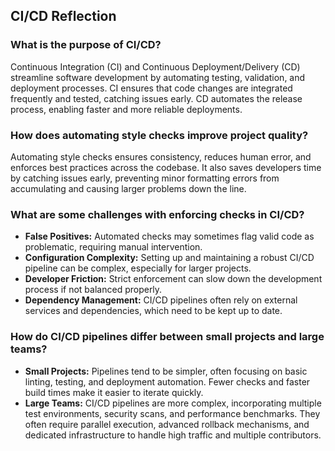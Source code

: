## CI/CD Reflection

### What is the purpose of CI/CD?

Continuous Integration (CI) and Continuous Deployment/Delivery (CD) streamline software development by automating testing, validation, and deployment processes. CI ensures that code changes are integrated frequently and tested, catching issues early. CD automates the release process, enabling faster and more reliable deployments.

### How does automating style checks improve project quality?

Automating style checks ensures consistency, reduces human error, and enforces best practices across the codebase. It also saves developers time by catching issues early, preventing minor formatting errors from accumulating and causing larger problems down the line.

### What are some challenges with enforcing checks in CI/CD?

- **False Positives:** Automated checks may sometimes flag valid code as problematic, requiring manual intervention.
- **Configuration Complexity:** Setting up and maintaining a robust CI/CD pipeline can be complex, especially for larger projects.
- **Developer Friction:** Strict enforcement can slow down the development process if not balanced properly.
- **Dependency Management:** CI/CD pipelines often rely on external services and dependencies, which need to be kept up to date.

### How do CI/CD pipelines differ between small projects and large teams?

- **Small Projects:** Pipelines tend to be simpler, often focusing on basic linting, testing, and deployment automation. Fewer checks and faster build times make it easier to iterate quickly.
- **Large Teams:** CI/CD pipelines are more complex, incorporating multiple test environments, security scans, and performance benchmarks. They often require parallel execution, advanced rollback mechanisms, and dedicated infrastructure to handle high traffic and multiple contributors.
